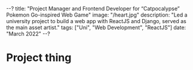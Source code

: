 --?
title: "Project Manager and Frontend Developer for “Catpocalypse” Pokemon Go-inspired Web Game"
image: "/heart.jpg"
description: "Led a university project to build a web app with ReactJS and Django, served as the main asset artist."
tags: ["Uni", "Web Development", "ReactJS"]
date: "March 2022"
--?

# Project thing